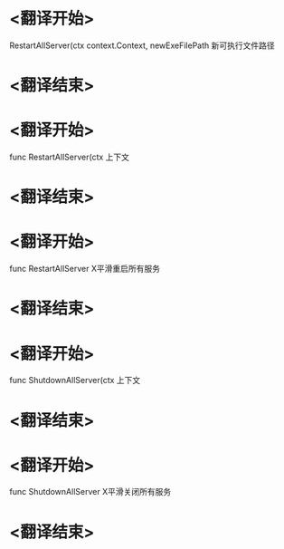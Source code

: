 
# <翻译开始>
RestartAllServer(ctx context.Context, newExeFilePath
新可执行文件路径
# <翻译结束>

# <翻译开始>
func RestartAllServer(ctx
上下文
# <翻译结束>

# <翻译开始>
func RestartAllServer
X平滑重启所有服务
# <翻译结束>

# <翻译开始>
func ShutdownAllServer(ctx
上下文
# <翻译结束>

# <翻译开始>
func ShutdownAllServer
X平滑关闭所有服务
# <翻译结束>
